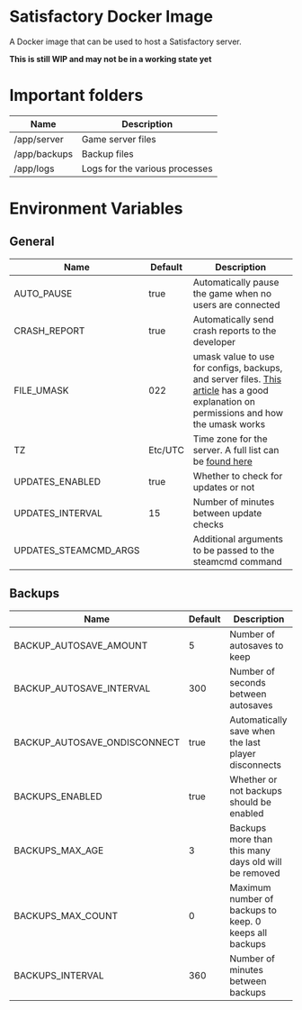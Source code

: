 # Satisfactory Docker Image
A Docker image that can be used to host a Satisfactory server.

**This is still WIP and may not be in a working state yet**

# Important folders
| Name | Description |
| - | - |
| /app/server | Game server files |
| /app/backups | Backup files |
| /app/logs | Logs for the various processes |



# Environment Variables
## General
| Name | Default | Description |
| ---------------- | ------- | ----------- |
| AUTO_PAUSE | true | Automatically pause the game when no users are connected |
| CRASH_REPORT | true | Automatically send crash reports to the developer |
| FILE_UMASK | 022 | umask value to use for configs, backups, and server files. [This article](https://www.digitalocean.com/community/tutorials/linux-permissions-basics-and-how-to-use-umask-on-a-vps) has a good explanation on permissions and how the umask works
| TZ | Etc/UTC | Time zone for the server. A full list can be [found here](https://en.wikipedia.org/wiki/List_of_tz_database_time_zones)
| UPDATES_ENABLED | true | Whether to check for updates or not |
| UPDATES_INTERVAL | 15 | Number of minutes between update checks |
| UPDATES_STEAMCMD_ARGS | | Additional arguments to be passed to the steamcmd command |

## Backups
| Name | Default | Description |
| ---------------- | ------- | ----------- |
| BACKUP_AUTOSAVE_AMOUNT | 5 | Number of autosaves to keep |
| BACKUP_AUTOSAVE_INTERVAL | 300 | Number of seconds between autosaves |
| BACKUP_AUTOSAVE_ONDISCONNECT | true | Automatically save when the last player disconnects |
| BACKUPS_ENABLED | true | Whether or not backups should be enabled |
| BACKUPS_MAX_AGE | 3 | Backups more than this many days old will be removed |
| BACKUPS_MAX_COUNT | 0 | Maximum number of backups to keep. 0 keeps all backups |
| BACKUPS_INTERVAL | 360 | Number of minutes between backups |


